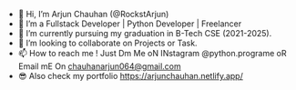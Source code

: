 - 👋 Hi, I’m Arjun Chauhan (@RockstArjun)
- 👀 I’m a Fullstack Developer | Python Developer | Freelancer
- 🌱 I’m currently pursuing my graduation in B-Tech CSE (2021-2025).
- 💞️ I’m looking to collaborate on Projects or Task.
- 📫 How to reach me ! Just Dm Me oN INstagram @python.programe oR Email mE On chauhanarjun064@gmail.com
- 😎 Also check my portfolio https://arjunchauhan.netlify.app/

<!---
RockstArjun/RockstArjun is a ✨ special ✨ repository because its `README.md` (this file) appears on your GitHub profile.
You can click the Preview link to take a look at your changes.
--->
